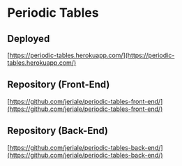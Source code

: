 # Periodic Tables
## Deployed
[https://periodic-tables.herokuapp.com/](https://periodic-tables.herokuapp.com/)
## Repository (Front-End)
[https://github.com/jeriale/periodic-tables-front-end/](https://github.com/jeriale/periodic-tables-front-end/)
## Repository (Back-End)
[https://github.com/jeriale/periodic-tables-back-end/](https://github.com/jeriale/periodic-tables-back-end/)
